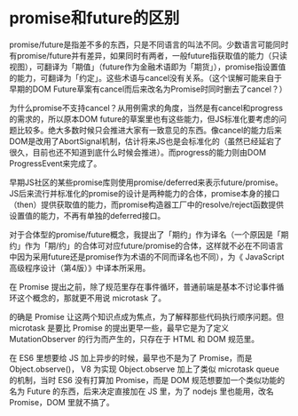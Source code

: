 # promise和future的区别

promise/future是指差不多的东西，只是不同语言的叫法不同。少数语言可能同时有promise/future并有差异，如果同时有两者，一般future指获取值的能力（只读视图），可翻译为「期值」（future作为金融术语即为「期货」），promise指设置值的能力，可翻译为「约定」。这些术语与cancel没有关系。（这个误解可能来自于早期的DOM Future草案有cancel而后来改名为Promise时同时删去了cancel？）

为什么promise不支持cancel？从用例需求的角度，当然是有cancel和progress的需求的，所以原本DOM future的草案里也有这些能力，但JS标准化要考虑的问题比较多。绝大多数时候只会推进大家有一致意见的东西。像cancel的能力后来DOM是改用了AbortSignal机制，估计将来JS也是会标准化的（虽然已经延宕了很久，目前也还不知道到底什么时候会推进）。而progress的能力则由DOM ProgressEvent来完成了。

早期JS社区的某些promise库则使用promise/deferred来表示future/promise。JS后来流行并标准化的promise的设计是两种能力的合体，promise本身的接口（then）提供获取值的能力，而promise构造器工厂中的resolve/reject函数提供设置值的能力，不再有单独的deferred接口。

对于合体型的promise/future概念，我提出了「期约」作为译名（一个原因是「期约」作为「期/约」的合体可对应future/promise的合体，这样就不必在不同语言中因为采用future还是promise作为术语的不同而译名也不同），为《 JavaScript高级程序设计（第4版）》中译本所采用。

在 Promise 提出之前，除了规范里存在事件循环，普通前端是基本不讨论事件循环这个概念的，那就更不用说 microtask 了。

的确是 Promise 让这两个知识点成为焦点，为了解释那些代码执行顺序问题。但 microtask 是要比 Promise 的提出更早一些，最早它是为了定义 MutationObserver 的行为而产生的，只存在于 HTML 和 DOM 规范里。

在 ES6 里想要给 JS 加上异步的时候，最早也不是为了 Promise，而是 Object.observe()， V8 为实现 Object.observe 加上了类似 microtask queue 的机制，当时 ES6 没有打算加 Promise，而是 DOM 规范想要加一个类似功能的名为 Future 的东西，后来决定直接加在 JS 里，为了 nodejs 里也能用，改名 Promise，DOM 里就不搞了。